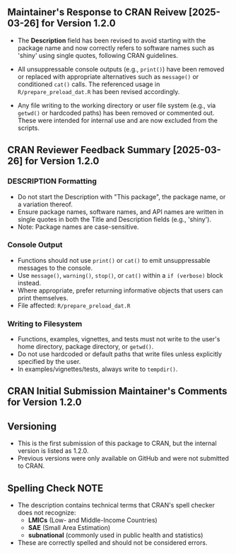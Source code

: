 ## Maintainer's Response to CRAN Reivew [2025-03-26] for Version 1.2.0

- The **Description** field has been revised to avoid starting with the package name and now correctly refers to software names such as 'shiny' using single quotes, following CRAN guidelines.

- All unsuppressable console outputs (e.g., `print()`) have been removed or replaced with appropriate alternatives such as `message()` or conditioned `cat()` calls. The referenced usage in `R/prepare_preload_dat.R` has been revised accordingly.

- Any file writing to the working directory or user file system (e.g., via `getwd()` or hardcoded paths) has been removed or commented out. These were intended for internal use and are now excluded from the scripts. 


## CRAN Reviewer Feedback Summary [2025-03-26] for Version 1.2.0

### DESCRIPTION Formatting
- Do not start the Description with "This package", the package name, or a variation thereof.
- Ensure package names, software names, and API names are written in single quotes in both the Title and Description fields (e.g., 'shiny').
- Note: Package names are case-sensitive.

### Console Output
- Functions should not use `print()` or `cat()` to emit unsuppressable messages to the console.
- Use `message()`, `warning()`, `stop()`, or `cat()` within a `if (verbose)` block instead.
- Where appropriate, prefer returning informative objects that users can print themselves.
- File affected: `R/prepare_preload_dat.R`

### Writing to Filesystem
- Functions, examples, vignettes, and tests must not write to the user's home directory, package directory, or `getwd()`.
- Do not use hardcoded or default paths that write files unless explicitly specified by the user.
- In examples/vignettes/tests, always write to `tempdir()`.



## CRAN Initial Submission Maintainer's Comments for Version 1.2.0

## Versioning
* This is the first submission of this package to CRAN, but the internal version is listed as 1.2.0.
* Previous versions were only available on GitHub and were not submitted to CRAN.

## Spelling Check NOTE
* The description contains technical terms that CRAN's spell checker does not recognize:
  * **LMICs** (Low- and Middle-Income Countries)
  * **SAE** (Small Area Estimation)
  * **subnational** (commonly used in public health and statistics)
* These are correctly spelled and should not be considered errors.

